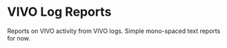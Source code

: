 # VIVO Log Reports

Reports on VIVO activity from VIVO logs.  Simple mono-spaced text reports for now.
